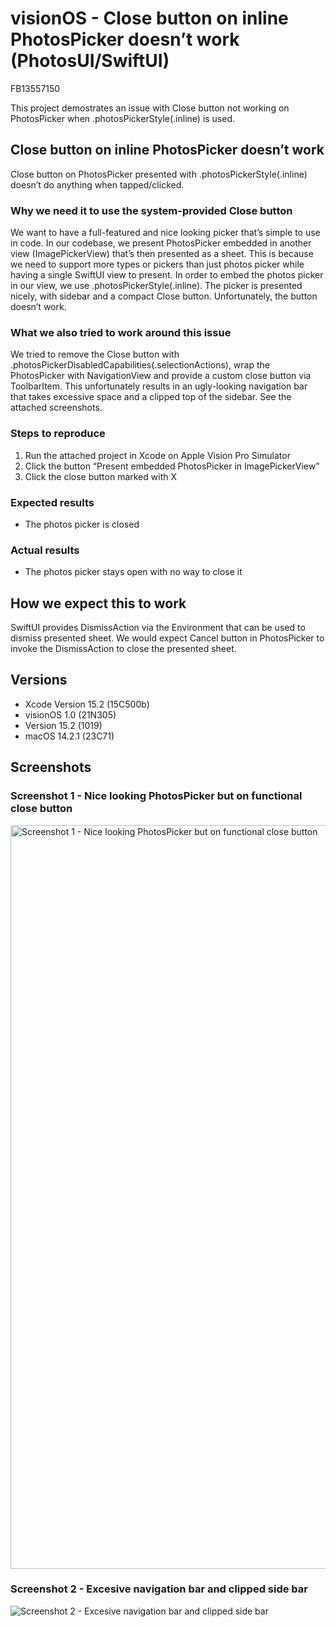 # visionOS - Close button on inline PhotosPicker doesn’t work (PhotosUI/SwiftUI)
FB13557150

This project demostrates an issue with Close button not working on PhotosPicker when .photosPickerStyle(.inline) is used.

## Close button on inline PhotosPicker doesn’t work

Close button on PhotosPicker presented with .photosPickerStyle(.inline) doesn’t do anything when tapped/clicked.

### Why we need it to use the system-provided Close button

We want to have a full-featured and nice looking picker that’s simple to use in code. In our codebase, we present PhotosPicker embedded in another view (ImagePickerView) that’s then presented as a sheet. This is because we need to support more types or pickers than just photos picker while having a single SwiftUI view to present. In order to embed the photos picker in our view, we use .photosPickerStyle(.inline). The picker is presented nicely, with sidebar and a compact Close button. Unfortunately, the button doesn’t work.

### What we also tried to work around this issue

We tried to remove the Close button with .photosPickerDisabledCapabilities(.selectionActions), wrap the PhotosPicker with NavigationView and provide a custom close button via ToolbarItem. This unfortunately results in an ugly-looking navigation bar that takes excessive space and a clipped top of the sidebar. See the attached screenshots.

### Steps to reproduce
1. Run the attached project in Xcode on Apple Vision Pro Simulator
2. Click the button “Present embedded PhotosPicker in ImagePickerView”
3. Click the close button marked with X

### Expected results
- The photos picker is closed

### Actual results
- The photos picker stays open with no way to close it

## How we expect this to work
SwiftUI provides DismissAction via the Environment that can be used to dismiss presented sheet. We would expect Cancel button in PhotosPicker to invoke the DismissAction to close the presented sheet.

## Versions

- Xcode Version 15.2 (15C500b)
- visionOS 1.0 (21N305)
- Version 15.2 (1019)
- macOS 14.2.1 (23C71)

## Screenshots 

### Screenshot 1 - Nice looking PhotosPicker but on functional close button
<img width="1190" alt="Screenshot 1 - Nice looking PhotosPicker but on functional close button" src="https://github.com/tomaskraina/feedbackassistant.apple.com/assets/198316/ea8c21d6-3096-4849-a6f5-7343a9692ce9">

### Screenshot 2 - Excesive navigation bar and clipped side bar
![Screenshot 2 - Excesive navigation bar and clipped side bar](https://github.com/tomaskraina/feedbackassistant.apple.com/assets/198316/f0c45cd6-3d4d-4d66-b8be-a66af64b8b37)

